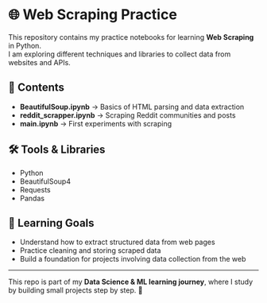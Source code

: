 # 🌐 Web Scraping Practice

This repository contains my practice notebooks for learning **Web Scraping** in Python.  
I am exploring different techniques and libraries to collect data from websites and APIs.  

## 📂 Contents
- **BeautifulSoup.ipynb** → Basics of HTML parsing and data extraction  
- **reddit_scrapper.ipynb** → Scraping Reddit communities and posts  
- **main.ipynb** → First experiments with scraping  

## 🛠️ Tools & Libraries
- Python  
- BeautifulSoup4  
- Requests  
- Pandas  

## 🎯 Learning Goals
- Understand how to extract structured data from web pages  
- Practice cleaning and storing scraped data  
- Build a foundation for projects involving data collection from the web  

---
This repo is part of my **Data Science & ML learning journey**, where I study by building small projects step by step. 🚀

